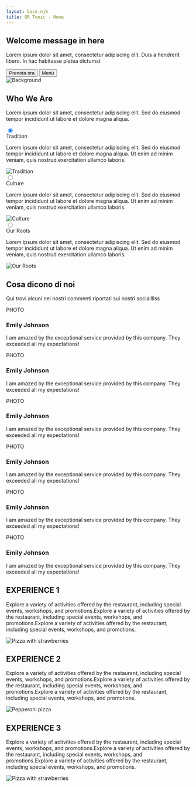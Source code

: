```yaml
---
layout: base.njk
title: QR Tonic - Home
---
```


<section>
  <div class="hero min-h-screen bg-black relative">
      <div class="hero-content text-center relative -top-20">
          <div class="max-w-2xl">
              <h1 class="text-5xl font-bold text-white">Welcome message in here</h1>
              <p class="py-6 text-white">Lorem ipsum dolor sit amet, consectetur adipiscing elit. Duis a hendrerit libero. In hac habitasse platea dictumst</p>
          </div>
      </div>
      <div class="absolute bottom-8 left-0 right-0">
          <div class="flex px-2 py-1 gap-4 justify-center rounded-lg bg-white/60 w-fit mx-auto">
              <button class="btn border-[#E52822] text-[#E52822] bg-transparent hover:bg-[#E52822] hover:text-white h-1 w-44">Prenota ora</button>
              <button class="btn bg-[#E52822] text-white border-none hover:bg-[#c41f1a] h-1 w-44">Menù</button>
          </div>
      </div>
  </div>
</section>


<section id="chi-siamo" class="min-h-screen relative overflow-hidden">
  <!-- Background Image -->
  <div class="absolute inset-0 z-0">
    <img 
      src="https://t4.ftcdn.net/jpg/02/55/57/33/360_F_255573369_NrbcMNYC1hz1xJigxCOCN8OXsxmtx0TB.jpg" 
      alt="Background" 
      class="w-full h-full object-cover blur-sm"
    />
    <div class="absolute inset-0 bg-base-200/80"></div>
  </div>

  <!-- Content -->
  <div class="container mx-auto px-4 py-16 relative z-10">
    <div class="text-center mb-12">
      <h2 class="text-4xl font-bold mb-4">Who We Are</h2>
      <p class="text-lg max-w-2xl mx-auto">Lorem ipsum dolor sit amet, consectetur adipiscing elit. Sed do eiusmod tempor incididunt ut labore et dolore magna aliqua.</p>
    </div>
    <div class="join join-vertical w-full gap-2">
      <!-- Tradition -->
      <div class="collapse bg-base-100 border border-base-300">
        <input type="radio" name="who-we-are" checked="checked" /> 
        <div class="collapse-title text-xl font-medium">
          Tradition
        </div>
        <div class="collapse-content">
          <div class="grid grid-cols-1 md:grid-cols-2 gap-8 items-center">
            <div>
              <p class="text-lg">Lorem ipsum dolor sit amet, consectetur adipiscing elit. Sed do eiusmod tempor incididunt ut labore et dolore magna aliqua. Ut enim ad minim veniam, quis nostrud exercitation ullamco laboris.</p>
            </div>
            <div class="aspect-video">
              <img src="https://placehold.co/800x600" alt="Tradition" class="w-full h-full object-cover rounded-lg" />
            </div>
          </div>
        </div>
      </div>
      <!-- Culture -->
      <div class="collapse bg-base-100 border border-base-300">
        <input type="radio" name="who-we-are" /> 
        <div class="collapse-title text-xl font-medium">
          Culture
        </div>
        <div class="collapse-content">
          <div class="grid grid-cols-1 md:grid-cols-2 gap-8 items-center">
            <div>
              <p class="text-lg">Lorem ipsum dolor sit amet, consectetur adipiscing elit. Sed do eiusmod tempor incididunt ut labore et dolore magna aliqua. Ut enim ad minim veniam, quis nostrud exercitation ullamco laboris.</p>
            </div>
            <div class="aspect-video">
              <img src="https://placehold.co/800x600" alt="Culture" class="w-full h-full object-cover rounded-lg" />
            </div>
          </div>
        </div>
      </div>
      <!-- Our Roots -->
      <div class="collapse bg-base-100 border border-base-300">
        <input type="radio" name="who-we-are" /> 
        <div class="collapse-title text-xl font-medium">
          Our Roots
        </div>
        <div class="collapse-content">
          <div class="grid grid-cols-1 md:grid-cols-2 gap-8 items-center">
            <div>
              <p class="text-lg">Lorem ipsum dolor sit amet, consectetur adipiscing elit. Sed do eiusmod tempor incididunt ut labore et dolore magna aliqua. Ut enim ad minim veniam, quis nostrud exercitation ullamco laboris.</p>
            </div>
            <div class="aspect-video">
              <img src="https://placehold.co/800x600" alt="Our Roots" class="w-full h-full object-cover rounded-lg" />
            </div>
          </div>
        </div>
      </div>
    </div>
  </div>
</section>

<section class="bg-black py-24">
  <div class="container mx-auto px-4">
    <h2 class="text-white text-6xl font-bold mb-4">Cosa dicono di noi</h2>
    <p class="text-white text-xl mb-16">Qui trovi alcuni nei nostri commenti riportati sui nostri sociallllss</p>
  </div>
    
  <div class="grid grid-flow-col auto-cols-[90%] md:auto-cols-[45%] lg:auto-cols-[30%] overflow-x-auto gap-12">
    <div class="bg-white rounded-2xl p-6">
      <div class="flex items-center gap-4 mb-4">
        <div class="w-12 h-12 bg-gray-200 rounded-full flex items-center justify-center">
          <span class="text-xs">PHOTO</span>
        </div>
        <h3 class="font-bold text-xl">Emily Johnson</h3>
      </div>
      <p class="text-gray-700">I am amazed by the exceptional service provided by this company. They exceeded all my expectations!</p>
    </div>
    <div class="bg-white rounded-2xl p-6">
      <div class="flex items-center gap-4 mb-4">
        <div class="w-12 h-12 bg-gray-200 rounded-full flex items-center justify-center">
          <span class="text-xs">PHOTO</span>
        </div>
        <h3 class="font-bold text-xl">Emily Johnson</h3>
      </div>
      <p class="text-gray-700">I am amazed by the exceptional service provided by this company. They exceeded all my expectations!</p>
    </div>
    <div class="bg-white rounded-2xl p-6">
      <div class="flex items-center gap-4 mb-4">
        <div class="w-12 h-12 bg-gray-200 rounded-full flex items-center justify-center">
          <span class="text-xs">PHOTO</span>
        </div>
        <h3 class="font-bold text-xl">Emily Johnson</h3>
      </div>
      <p class="text-gray-700">I am amazed by the exceptional service provided by this company. They exceeded all my expectations!</p>
    </div>
    <div class="bg-white rounded-2xl p-6">
      <div class="flex items-center gap-4 mb-4">
        <div class="w-12 h-12 bg-gray-200 rounded-full flex items-center justify-center">
          <span class="text-xs">PHOTO</span>
        </div>
        <h3 class="font-bold text-xl">Emily Johnson</h3>
      </div>
      <p class="text-gray-700">I am amazed by the exceptional service provided by this company. They exceeded all my expectations!</p>
    </div>
    <div class="bg-white rounded-2xl p-6">
      <div class="flex items-center gap-4 mb-4">
        <div class="w-12 h-12 bg-gray-200 rounded-full flex items-center justify-center">
          <span class="text-xs">PHOTO</span>
        </div>
        <h3 class="font-bold text-xl">Emily Johnson</h3>
      </div>
      <p class="text-gray-700">I am amazed by the exceptional service provided by this company. They exceeded all my expectations!</p>
    </div>
    <div class="bg-white rounded-2xl p-6">
      <div class="flex items-center gap-4 mb-4">
        <div class="w-12 h-12 bg-gray-200 rounded-full flex items-center justify-center">
          <span class="text-xs">PHOTO</span>
        </div>
        <h3 class="font-bold text-xl">Emily Johnson</h3>
      </div>
      <p class="text-gray-700">I am amazed by the exceptional service provided by this company. They exceeded all my expectations!</p>
    </div>
  </div>
</section>

<section id="esperienze" class="bg-[#FFC0CB] py-16">
  <div class="container mx-auto px-4">
    <!-- Experience 1 -->
    <div class="grid grid-cols-1 lg:grid-cols-2 gap-12 mb-24 items-center">
      <div>
        <h2 class="text-[#E52822] text-6xl font-bold mb-6">EXPERIENCE 1</h2>
        <p class="text-[#E52822] text-xl">
          Explore a variety of activities offered by the restaurant, including special events, workshops, and promotions.Explore a variety of activities offered by the restaurant, including special events, workshops, and promotions.Explore a variety of activities offered by the restaurant, including special events, workshops, and promotions.
        </p>
      </div>
      <div>
        <img 
          src="https://images.unsplash.com/photo-1506354666786-959d6d497f1a?q=80&w=2940&auto=format&fit=crop"
          alt="Pizza with strawberries" 
          class="w-full rounded-2xl shadow-xl"
        />
      </div>
    </div>
    <!-- Experience 2 -->
    <div class="grid grid-cols-1 lg:grid-cols-2 gap-12 mb-24 items-center">
      <div class="lg:order-2">
        <h2 class="text-[#E52822] text-6xl font-bold mb-6">EXPERIENCE 2</h2>
        <p class="text-[#E52822] text-xl">
          Explore a variety of activities offered by the restaurant, including special events, workshops, and promotions.Explore a variety of activities offered by the restaurant, including special events, workshops, and promotions.Explore a variety of activities offered by the restaurant, including special events, workshops, and promotions.
        </p>
      </div>
      <div class="lg:order-1">
        <img 
          src="https://images.unsplash.com/photo-1513104890138-7c749659a591?q=80&w=2940&auto=format&fit=crop"
          alt="Pepperoni pizza" 
          class="w-full rounded-2xl shadow-xl"
        />
      </div>
    </div>
    <!-- Experience 3 -->
    <div class="grid grid-cols-1 lg:grid-cols-2 gap-12 items-center">
      <div>
        <h2 class="text-[#E52822] text-6xl font-bold mb-6">EXPERIENCE 3</h2>
        <p class="text-[#E52822] text-xl">
          Explore a variety of activities offered by the restaurant, including special events, workshops, and promotions.Explore a variety of activities offered by the restaurant, including special events, workshops, and promotions.Explore a variety of activities offered by the restaurant, including special events, workshops, and promotions.
        </p>
      </div>
      <div>
        <img 
          src="https://images.unsplash.com/photo-1506354666786-959d6d497f1a?q=80&w=2940&auto=format&fit=crop"
          alt="Pizza with strawberries" 
          class="w-full rounded-2xl shadow-xl"
        />
      </div>
    </div>
  </div>
</section>
